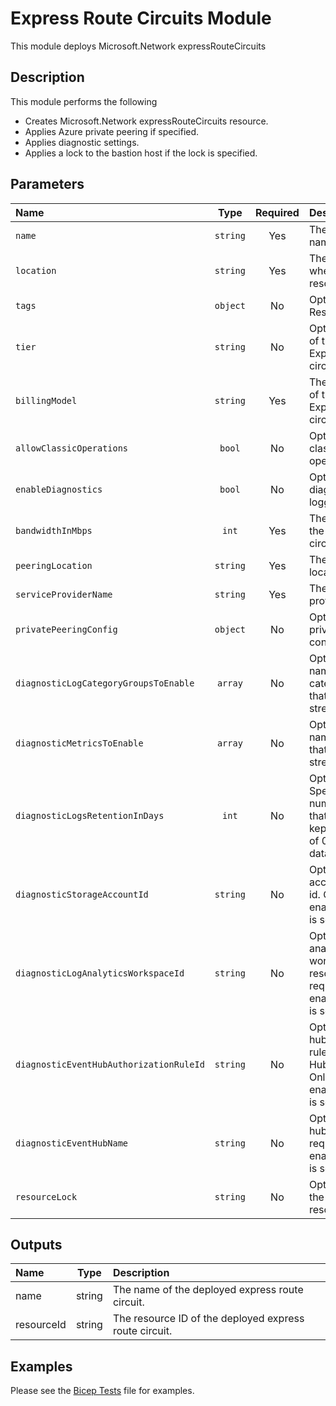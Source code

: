 # Express Route Circuits Module

This module deploys Microsoft.Network expressRouteCircuits

## Description

This module performs the following

- Creates Microsoft.Network expressRouteCircuits resource.
- Applies Azure private peering if specified.
- Applies diagnostic settings.
- Applies a lock to the bastion host if the lock is specified.

## Parameters

| Name                                    | Type     | Required | Description                                                                                                             |
| :-------------------------------------- | :------: | :------: | :---------------------------------------------------------------------------------------------------------------------- |
| `name`                                  | `string` | Yes      | The resource name.                                                                                                      |
| `location`                              | `string` | Yes      | The geo-location where the resource lives.                                                                              |
| `tags`                                  | `object` | No       | Optional. Resource tags.                                                                                                |
| `tier`                                  | `string` | No       | Optional. The sku of this ExpressRoute circuit.                                                                         |
| `billingModel`                          | `string` | Yes      | The billing model of the ExpressRoute circuit.                                                                          |
| `allowClassicOperations`                | `bool`   | No       | Optional. Allow classic operations.                                                                                     |
| `enableDiagnostics`                     | `bool`   | No       | Optional. Enable diagnostic logging.                                                                                    |
| `bandwidthInMbps`                       | `int`    | Yes      | The bandwidth of the ExpressRoute circuit.                                                                              |
| `peeringLocation`                       | `string` | Yes      | The peering location.                                                                                                   |
| `serviceProviderName`                   | `string` | Yes      | The service provider name.                                                                                              |
| `privatePeeringConfig`                  | `object` | No       | Optional. Azure private peering configuration.                                                                          |
| `diagnosticLogCategoryGroupsToEnable`   | `array`  | No       | Optional. The name of log category groups that will be streamed.                                                        |
| `diagnosticMetricsToEnable`             | `array`  | No       | Optional. The name of metrics that will be streamed.                                                                    |
| `diagnosticLogsRetentionInDays`         | `int`    | No       | Optional. Specifies the number of days that logs will be kept for; a value of 0 will retain data indefinitely.          |
| `diagnosticStorageAccountId`            | `string` | No       | Optional. Storage account resource id. Only required if enableDiagnostics is set to true.                               |
| `diagnosticLogAnalyticsWorkspaceId`     | `string` | No       | Optional. Log analytics workspace resource id. Only required if enableDiagnostics is set to true.                       |
| `diagnosticEventHubAuthorizationRuleId` | `string` | No       | Optional. Event hub authorization rule for the Event Hubs namespace. Only required if enableDiagnostics is set to true. |
| `diagnosticEventHubName`                | `string` | No       | Optional. Event hub name. Only required if enableDiagnostics is set to true.                                            |
| `resourceLock`                          | `string` | No       | Optional. Specify the type of resource lock.                                                                            |

## Outputs

| Name       | Type   | Description                                            |
| :--------- | :----: | :----------------------------------------------------- |
| name       | string | The name of the deployed express route circuit.        |
| resourceId | string | The resource ID of the deployed express route circuit. |

## Examples

Please see the [Bicep Tests](test/main.test.bicep) file for examples.